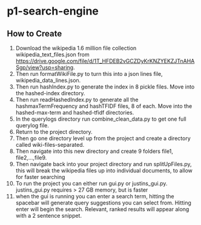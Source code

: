 # p1-search-engine
## How to Create
1. Download the wikipedia 1.6 million file collection wikipedia_text_files.json from https://drive.google.com/file/d/1T_HFDEB2vGCZDyKrKNZYEKZJTnAHASgp/view?usp=sharing. 
2. Then run formatWikiFile.py to turn this into a json lines file, wikipedia_data_lines.json.
3. Then run hashIndex.py to generate the index in 8 pickle files. Move into the hashed-index directory.
4. Then run readHashedIndex.py to generate all the hashmaxTermFrequency and hashTFIDF files, 8 of each. Move into the hashed-max-term and hashed-tfidf directories.
5. In the querylogs directory run combine_clean_data.py to get one full querylog file.
6. Return to the project directory.
7. Then go one directory level up from the project and create a directory called wiki-files-separated.
8. Then navigate into this new directory and create 9 folders file1, file2,...,file9.
9. Then navigate back into your project directory and run splitUpFiles.py, this will break the wikipedia files up into individual documents, 
to allow for faster searching
10. To run the project you can either run gui.py or justins_gui.py. justins_gui.py requires > 27 GB memory, but is faster
11. when the gui is running you can enter a search term, hitting the spacebar will generate query suggestions you can select from. Hitting
enter will begin the search. Relevant, ranked results will appear along with a 2 sentence snippet.
